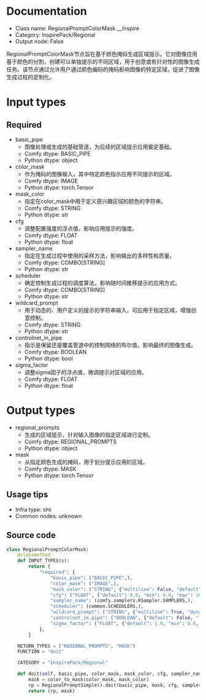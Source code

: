 
# Documentation
- Class name: RegionalPromptColorMask __Inspire
- Category: InspirePack/Regional
- Output node: False

RegionalPromptColorMask节点旨在基于颜色掩码生成区域提示。它对图像应用基于颜色的分割，创建可以单独提示的不同区域，用于创意或有针对性的图像生成任务。该节点通过允许用户通过颜色编码的掩码影响图像的特定区域，促进了图像生成过程的定制化。

# Input types
## Required
- basic_pipe
    - 图像处理或生成的基础管道，为后续的区域提示应用奠定基础。
    - Comfy dtype: BASIC_PIPE
    - Python dtype: object
- color_mask
    - 作为掩码的图像输入，其中特定颜色指示应用不同提示的区域。
    - Comfy dtype: IMAGE
    - Python dtype: torch.Tensor
- mask_color
    - 指定在color_mask中用于定义感兴趣区域的颜色的字符串。
    - Comfy dtype: STRING
    - Python dtype: str
- cfg
    - 调整配置强度的浮点值，影响应用提示的强度。
    - Comfy dtype: FLOAT
    - Python dtype: float
- sampler_name
    - 指定在生成过程中使用的采样方法，影响输出的多样性和质量。
    - Comfy dtype: COMBO[STRING]
    - Python dtype: str
- scheduler
    - 确定控制生成过程的调度算法，影响随时间推移提示的应用方式。
    - Comfy dtype: COMBO[STRING]
    - Python dtype: str
- wildcard_prompt
    - 用于动态的、用户定义的提示的字符串输入，可应用于指定区域，增强创意控制。
    - Comfy dtype: STRING
    - Python dtype: str
- controlnet_in_pipe
    - 指示是保留还是覆盖管道中的控制网络的布尔值，影响最终的图像生成。
    - Comfy dtype: BOOLEAN
    - Python dtype: bool
- sigma_factor
    - 调整sigma因子的浮点值，微调提示对区域的应用。
    - Comfy dtype: FLOAT
    - Python dtype: float

# Output types
- regional_prompts
    - 生成的区域提示，针对输入图像的指定区域进行定制。
    - Comfy dtype: REGIONAL_PROMPTS
    - Python dtype: object
- mask
    - 从指定颜色生成的掩码，用于划分提示应用的区域。
    - Comfy dtype: MASK
    - Python dtype: torch.Tensor


## Usage tips
- Infra type: `GPU`
- Common nodes: unknown


## Source code
```python
class RegionalPromptColorMask:
    @classmethod
    def INPUT_TYPES(s):
        return {
            "required": {
                "basic_pipe": ("BASIC_PIPE",),
                "color_mask": ("IMAGE",),
                "mask_color": ("STRING", {"multiline": False, "default": "#FFFFFF"}),
                "cfg": ("FLOAT", {"default": 8.0, "min": 0.0, "max": 100.0}),
                "sampler_name": (comfy.samplers.KSampler.SAMPLERS,),
                "scheduler": (common.SCHEDULERS,),
                "wildcard_prompt": ("STRING", {"multiline": True, "dynamicPrompts": False, "placeholder": "wildcard prompt"}),
                "controlnet_in_pipe": ("BOOLEAN", {"default": False, "label_on": "Keep", "label_off": "Override"}),
                "sigma_factor": ("FLOAT", {"default": 1.0, "min": 0.0, "max": 10.0, "step": 0.01}),
            },
        }

    RETURN_TYPES = ("REGIONAL_PROMPTS", "MASK")
    FUNCTION = "doit"

    CATEGORY = "InspirePack/Regional"

    def doit(self, basic_pipe, color_mask, mask_color, cfg, sampler_name, scheduler, wildcard_prompt, controlnet_in_pipe=False, sigma_factor=1.0):
        mask = color_to_mask(color_mask, mask_color)
        rp = RegionalPromptSimple().doit(basic_pipe, mask, cfg, sampler_name, scheduler, wildcard_prompt, controlnet_in_pipe, sigma_factor=sigma_factor)[0]
        return (rp, mask)

```
